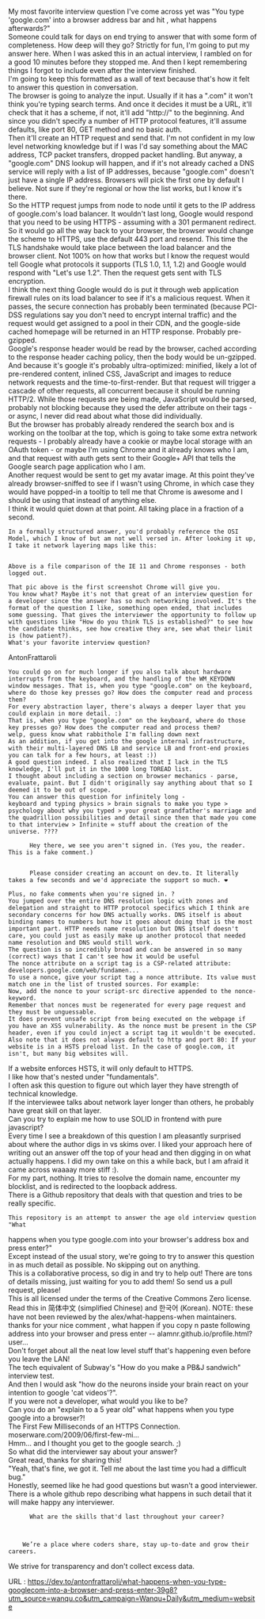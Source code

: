   My most favorite interview question I've come across yet was "You type 'google.com' into a browser address bar and hit <Enter>, what happens afterwards?"  
    Someone could talk for days on end trying to answer that with some form of completeness. How deep will they go? Strictly for fun, I'm going to put my answer here. When I was asked this in an actual interview, I rambled on for a good 10 minutes before they stopped me. And then I kept remembering things I forgot to include even after the interview finished.  
    I'm going to keep this formatted as a wall of text because that's how it felt to answer this question in conversation.  
    The browser is going to analyze the input. Usually if it has a ".com" it won't think you're typing search terms. And once it decides it must be a URL, it'll check that it has a scheme, if not, it'll add "http://" to the beginning. And since you didn't specify a number of HTTP protocol features, it'll assume defaults, like port 80, GET method and no basic auth.  
    Then it'll create an HTTP request and send that. I'm not confident in my low level networking knowledge but if I was I'd say something about the MAC address, TCP packet transfers, dropped packet handling. But anyway, a "google.com" DNS lookup will happen, and if it's not already cached a DNS service will reply with a list of IP addresses, because "google.com" doesn't just have a single IP address. Browsers will pick the first one by default I believe. Not sure if they're regional or how the list works, but I know it's there.  
    So the HTTP request jumps from node to node until it gets to the IP address of  google.com's load balancer. It wouldn't last long, Google would respond that you need to be using HTTPS - assuming with a 301 permanent redirect. So it would go all the way back to your browser, the browser would change the scheme to HTTPS, use the default 443 port and resend. This time the TLS handshake would take place between the load balancer and the browser client. Not 100% on how that works but I know the request would tell Google what protocols it supports (TLS 1.0, 1.1, 1.2) and Google would respond with "Let's use 1.2". Then the request gets sent with TLS encryption.  
    I think the next thing Google would do is put it through web application firewall rules on its load balancer to see if it's a malicious request. When it passes, the secure connection has probably been terminated (because PCI-DSS regulations say you don't need to encrypt internal traffic) and the request would get assigned to a pool in their CDN, and the google-side cached homepage will be returned in an HTTP response. Probably pre-gzipped.  
    Google's response header would be read by the browser, cached according to the response header caching policy, then the body would be un-gzipped. And because it's google it's probably ultra-optimized: minified, likely a lot of pre-rendered content, inlined CSS, JavaScript and images to reduce network requests and the time-to-first-render. But that request will trigger a cascade of other requests, all concurrent because it should be running HTTP/2. While those requests are being made, JavaScript would be parsed, probably not blocking because they used the defer attribute on their tags - or async, I never did read about what those did individually.  
    But the browser has probably already rendered the search box and is working on the toolbar at the top, which is going to take some extra network requests - I probably already have a cookie or maybe local storage with an OAuth token - or maybe I'm using Chrome and it already knows who I am, and that request with auth gets sent to their Google+ API that tells the Google search page application who I am.  
    Another request would be sent to get my avatar image. At this point they've already browser-sniffed to see if I wasn't using Chrome, in which case they would have popped-in a tooltip to tell me that Chrome is awesome and I should be using that instead of anything else.  
    I think it would quiet down at that point. All taking place in a fraction of a second.  
      
    In a formally structured answer, you'd probably reference the OSI Model, which I know of but am not well versed in. After looking it up, I take it network layering maps like this:  
      
      
    Above is a file comparison of the IE 11 and Chrome responses - both logged out.  
      
    That pic above is the first screenshot Chrome will give you.  
    You know what? Maybe it's not that great of an interview question for a developer since the answer has so much networking involved. It's the format of the question I like, something open ended, that includes some guessing. That gives the interviewer the opportunity to follow up with questions like "How do you think TLS is established?" to see how the candidate thinks, see how creative they are, see what their limit is (how patient?).  
    What's your favorite interview question?  
      
    

 AntonFrattaroli
        
  
    You could go on for much longer if you also talk about hardware interrupts from the keyboard, and the handling of the WM_KEYDOWN window messages. That is, when you type "google.com" on the keyboard, where do those key presses go? How does the computer read and process them?   
    For every abstraction layer, there's always a deeper layer that you could explain in more detail. :)   
    That is, when you type "google.com" on the keyboard, where do those key presses go? How does the computer read and process them?   
    welp, guess know what rabbithole I'm falling down next  
    As an addition, if you get into the google internal infrastructure, with their multi-layered DNS LB and service LB and front-end proxies you can talk for a few hours, at least :))  
    A good question indeed. I also realized that I lack in the TLS knowledge, I'll put it in the 1000 long TOREAD list.  
    I thought about including a section on browser mechanics - parse, evaluate, paint. But I didn't originally say anything about that so I deemed it to be out of scope.  
    You can answer this question for infinitely long -   
    keyboard and typing physics > brain signals to make you type > psychology about why you typed > your great grandfather's marriage and the quadrillion possibilities and detail since then that made you come to that interview > Infinite ∞ stuff about the creation of the universe. ????  
    
          Hey there, we see you aren't signed in. (Yes you, the reader. This is a fake comment.)
          
    
          Please consider creating an account on dev.to. It literally takes a few seconds and we'd appreciate the support so much. ❤️
          
    Plus, no fake comments when you're signed in. ?  
    You jumped over the entire DNS resolution logic with zones and delegation and straight to HTTP protocol specifics which I think are secondary concerns for how DNS actually works. DNS itself is about binding names to numbers but how it goes about doing that is the most important part. HTTP needs name resolution but DNS itself doesn't care, you could just as easily make up another protocol that needed name resolution and DNS would still work.  
    The question is so incredibly broad and can be answered in so many (correct) ways that I can't see how it would be useful  
    The nonce attribute on a script tag is a CSP-related attribute:  
    developers.google.com/web/fundamen...  
    To use a nonce, give your script tag a nonce attribute. Its value must match one in the list of trusted sources. For example:  
    Now, add the nonce to your script-src directive appended to the nonce- keyword.  
    Remember that nonces must be regenerated for every page request and they must be unguessable.  
    It does prevent unsafe script from being executed on the webpage if you have an XSS vulnerability. As the nonce must be present in the CSP header, even if you could inject a script tag it wouldn't be executed.  
    Also note that it does not always default to http and port 80: If your website is in a HSTS preload list. In the case of google.com, it isn't, but many big websites will.
If a website enforces HSTS, it will only default to HTTPS.  
    I like how that's nested under "fundamentals".  
    I often ask this question to figure out which layer they have strength of technical knowledge.  
    If the interviewee talks about network layer longer than others, he probably have great skill on that layer.  
    Can you try to explain me how to use SOLID in frontend with pure javascript?  
    Every time I see a breakdown of this question I am pleasantly surprised about where the author digs in vs skims over. I liked your approach here of writing out an answer off the top of your head and then digging in on what actually happens. I did my own take on this a while back, but I am afraid it came across waaaay more stiff :).  
    For my part, nothing. It tries to resolve the domain name, encounter my blocklist, and is redirected to the loopback address.  
    There is a Github repository that deals with that question and tries to be really specific. 
  
    This repository is an attempt to answer the age old interview question "What
happens when you type google.com into your browser's address box and press
enter?"  
    Except instead of the usual story, we're going to try to answer this question
in as much detail as possible. No skipping out on anything.  
    This is a collaborative process, so dig in and try to help out! There are tons
of details missing, just waiting for you to add them! So send us a pull
request, please!  
    This is all licensed under the terms of the Creative Commons Zero license.  
    Read this in 简体中文 (simplified Chinese) and 한국어 (Korean). NOTE: these
have not been reviewed by the alex/what-happens-when maintainers.  
    thanks for your nice comment , what happen if you copy n paste following address into your browser and press enter --  alamnr.github.io/profile.html?user...  
    Don't forget about all the neat low level stuff that's happening even before you leave the LAN!   
    The tech equivalent of Subway's "How do you make a PB&J sandwich" interview test.  
    And then I would ask "how do the neurons inside your brain react on your intention to google 'cat videos'?".  
    If you were not a developer, what would you like to be?  
    Can you do an "explain to a 5 year old" what happens when you type google into a browser?!  
    The First Few Milliseconds of an HTTPS Connection. moserware.com/2009/06/first-few-mi...  
    Hmm... and I thought you get to the google search. ;)  
    So what did the interviewer say about your answer?  
    Great read, thanks for sharing this!  
    "Yeah, that's fine, we got it. Tell me about the last time you had a difficult bug."  
    Honestly, seemed like he had good questions but wasn't a good interviewer.  
    There is a whole github repo describing what happens in such detail that it will make happy any interviewer.  
    

          What are the skills that'd last throughout your career?
        
  
    
        We’re a place where coders share, stay up-to-date and grow their careers.
        
    
We strive for transparency and don't collect excess data.
  
    
  URL : https://dev.to/antonfrattaroli/what-happens-when-you-type-googlecom-into-a-browser-and-press-enter-39g8?utm_source=wanqu.co&utm_campaign=Wanqu+Daily&utm_medium=website